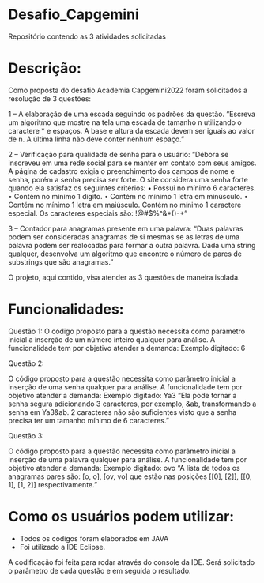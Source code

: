 # Desafio_Capgemini
Repositório contendo as 3 atividades solicitadas


# Descrição:
Como proposta do desafio Academia Capgemini2022  foram solicitados a resolução de 3 questões:

1 – A elaboração de uma escada seguindo os padrões da questão.
                 “Escreva um algoritmo que mostre na tela uma escada de tamanho n utilizando o caractere * e espaços. A base e altura da escada devem ser iguais ao valor de n. A última linha não deve conter nenhum espaço.”
                 
2 – Verificação para qualidade de senha para o usuário:
   “Débora se inscreveu em uma rede social para se manter em contato com seus amigos. A página de cadastro exigia o preenchimento dos campos de nome e senha, porém a senha precisa ser forte. O site considera uma senha forte quando ela satisfaz os seguintes critérios:
•	Possui no mínimo 6 caracteres.
•	Contém no mínimo 1 digito.
•	Contém no mínimo 1 letra em minúsculo.
•	Contém no mínimo 1 letra em maiúsculo.
Contém no mínimo 1 caractere especial. Os caracteres especiais são: !@#$%^&*()-+”

3 – Contador para anagramas presente em uma palavra:
   “Duas palavras podem ser consideradas anagramas de si mesmas se as letras de uma palavra podem ser realocadas para formar a outra palavra. Dada uma string qualquer, desenvolva um algoritmo que encontre o número de pares de substrings que são anagramas.”

O projeto, aqui contido, visa atender as 3 questões de maneira isolada.

# Funcionalidades:

Questão 1:
O código proposto para a questão necessita como parâmetro inicial a inserção de um  número inteiro qualquer para análise.
A funcionalidade tem por objetivo atender a demanda:
Exemplo digitado: 6


Questão 2:

O código proposto para a questão necessita como parâmetro inicial a inserção de uma senha qualquer para análise.
A funcionalidade tem por objetivo atender a demanda:
Exemplo digitado: Ya3
“Ela pode tornar a senha segura adicionando 3 caracteres, por exemplo, &ab, transformando a senha em Ya3&ab. 2 caracteres não são suficientes visto que a senha precisa ter um tamanho mínimo de 6 caracteres.”

Questão 3:

O código proposto para a questão necessita como parâmetro inicial a inserção de uma palavra qualquer para análise.
A funcionalidade tem por objetivo atender a demanda:
Exemplo digitado: ovo
“A lista de todos os anagramas pares são: [o, o], [ov, vo] que estão nas posições [[0], [2]], [[0, 1], [1, 2]] respectivamente.”

# Como os usuários podem utilizar:
- Todos os códigos foram elaborados em JAVA
- Foi utilizado a IDE Eclipse.

A codificação foi feita para rodar através do console da IDE. 
Será solicitado o parâmetro de cada questão e em seguida o resultado.
